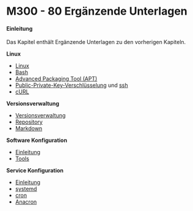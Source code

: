 M300 - 80 Ergänzende Unterlagen
===============================

#### Einleitung

Das Kapitel enthält Ergänzende Unterlagen zu den vorherigen Kapiteln.

**Linux**
* [Linux](linux/01-Linux.md)
* [Bash](linux/10-Bash.md)
* [Advanced Packaging Tool (APT)](linux/20-APTTool.md)
* [Public-Private-Key-Verschlüsselung](https://www.inside-it.ch/de/post/was-ist-eigentlich-20201102) und [ssh](https://wiki.ubuntuusers.de/SSH/)
* [cURL](linux/30-cURL.md)

**Versionsverwaltung**
* [Versionsverwaltung](vcs/01-VCS.md)
* [Repository](vcs/02-Repository.md)
* [Markdown](vcs/03-Markdown.md)
    
**Software Konfiguration**
* [Einleitung](swkonfiguration/01-Einleitung.md)
* [Tools](swkonfiguration/02-Tools.md)
    
**Service Konfiguration**
* [Einleitung](srvkonfiguration/01-Einleitung.md)
* [systemd](srvkonfiguration/02-systemd.md)
* [cron](srvkonfiguration/03-cron.md)
* [Anacron](srvkonfiguration/04-Anacron.md)
